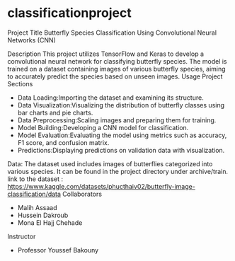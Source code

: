 # classificationproject
Project Title
Butterfly Species Classification Using Convolutional Neural Networks (CNN)

Description
This project utilizes TensorFlow and Keras to develop a convolutional neural network for classifying butterfly species. The model is trained on a dataset containing images of various butterfly species, aiming to accurately predict the species based on unseen images.
Usage
Project Sections
- Data Loading:Importing the dataset and examining its structure.
- Data Visualization:Visualizing the distribution of butterfly classes using bar charts and pie charts.
- Data Preprocessing:Scaling images and preparing them for training.
- Model Building:Developing a CNN model for classification.
- Model Evaluation:Evaluating the model using metrics such as accuracy, F1 score, and confusion matrix.
- Predictions:Displaying predictions on validation data with visualization.

Data:
The dataset used includes images of butterflies categorized into various species. It can be found in the project directory under archive/train.
link to the dataset : https://www.kaggle.com/datasets/phucthaiv02/butterfly-image-classification/data
Collaborators
- Malih Assaad
- Hussein Dakroub
- Mona El Hajj Chehade

Instructor
- Professor Youssef Bakouny

